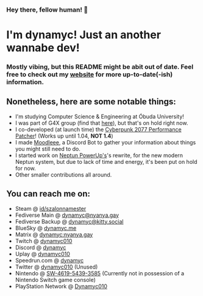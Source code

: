###
### Hey there, fellow human! 👋
# I'm dynamyc! Just an another wannabe dev!

### Mostly vibing, but this README might be abit out of date. Feel free to check out my [website](https://dynamyc.me) for more up-to-date(-ish) information.

## Nonetheless, here are some notable things:
- I'm studying Computer Science & Engineering at Óbuda University!
- I was part of G4X group (find that [here](https://github.com/Team-G4/g4x)), but that's on hold right now.
- I co-developed (at launch time) the [Cyberpunk 2077 Performance Patcher](https://github.com/asoji/Cyberpunk2077-PerformancePatcher)! (Works up until 1.04, **NOT 1.4**)
- I made [Moodleee](https://github.com/dynamyc010/moodleee), a Discord Bot to gather your information about things you might still need to do.
- I started work on [Neptun PowerUp's](https://github.com/dynamyc010/npu)'s rewrite, for the new modern Neptun system, but due to lack of time and energy, it's been put on hold for now.
- Other smaller contributions all around.

## You can reach me on:
- Steam @ [id/szalonnamester](https://steamcommunity.com/id/szalonnamester/)
- Fediverse Main @ [dynamyc@nyanya.gay](https://nyaynya.gay/dynamyc)
- Fediverse Backup @ [dynamyc@kitty.social](https://kitty.social/dynamyc)
- BlueSky @ [dynamyc.me](https://bsky.app/profile/dynamyc.me)
- Matrix @ [dynamyc:nyanya.gay](https://matrix.nyanya.gay)
- Twitch @ [dynamyc010](https://twitch.tv/dynamyc010)
- Discord @ [dynamyc](https://discord.com/users/140768241151770624) 
- Uplay @ [dynamyc010](https://club.ubisoft.com/en-US/profile/dynamyc010)
- Speedrun.<span></span>com @ [dynamyc](https://www.speedrun.com/user/dynamyc)
- Twitter @ [dynamyc010](https://twitter.com/dynamyc010) (Unused)
- Nintendo @ [SW-4619-5439-3585](https://accounts.nintendo.com/) (Currently not in possession of a Nintendo Switch game console)
- PlayStation Network @ [Dynamyc010](https://my.playstation.com/profile/Dynamyc010)

<!--
```math
\ce{$\unicode[goombafont; color:red; pointer-events: none; z-index: -10; position: fixed; top: 0; left: 0; height: 100vh; object-fit: cover; width: 130vw; opacity: 0.50; background: url('https://github.com/dynamyc010/dynamyc010/blob/master/background.jpg?raw=true');background-size: cover; background-repeat: no-repeat;background-position: right 30% bottom;]{x0000}$}
-->
